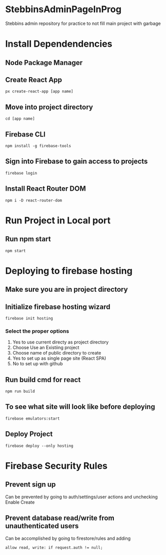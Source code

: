 # StebbinsAdminPageInProg
Stebbins admin repository for practice to not fill main project with garbage

# Install Dependendencies

## Node Package Manager

## Create React App
```
px create-react-app [app name]
```
## Move into project directory
```
cd [app name]
```
## Firebase CLI
```
npm install -g firebase-tools
```

## Sign into Firebase to gain access to projects
```
firebase login
```
## Install React Router DOM
```
npm i -D react-router-dom
```

# Run Project in Local port
## Run npm start
```
npm start
```

# Deploying to firebase hosting
## Make sure you are in project directory
## Initialize firebase hosting wizard
```
firebase init hosting
```
### Select the proper options
<ol>
  <li>Yes to use current directy as project directory</li>
  <li>Choose Use an Existiing project</li>
  <li>Choose name of public directory to create</li>
  <li>Yes to set up as single page site (React SPA)</li>
  <li>No to set up with github</li>
</ol>

## Run build cmd for react
```
npm run build
```
## To see what site will look like before deploying
```
firebase emulators:start
```
## Deploy Project
```
firebase deploy --only hosting
```

# Firebase Security Rules
## Prevent sign up
Can be prevented by going to auth/settings/user actions and unchecking Enable Create
## Prevent database read/write from unauthenticated users
Can be accomplished by going to firestore/rules and adding
```
allow read, write: if request.auth != null;
```

